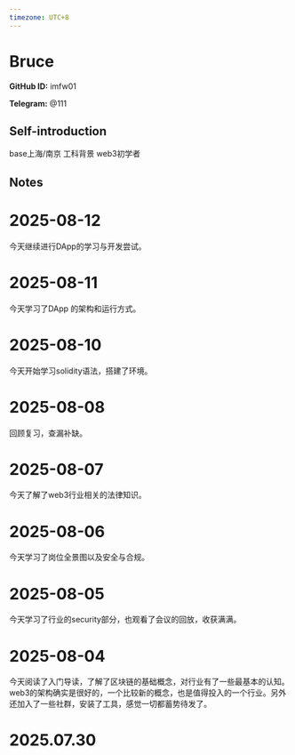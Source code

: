 ```yaml
---
timezone: UTC+8
---
```


# Bruce

**GitHub ID:** imfw01

**Telegram:** @111

## Self-introduction

base上海/南京 工科背景 web3初学者

## Notes

<!-- Content_START -->
# 2025-08-12

今天继续进行DApp的学习与开发尝试。

# 2025-08-11

今天学习了DApp 的架构和运行方式。

# 2025-08-10

今天开始学习solidity语法，搭建了环境。

# 2025-08-08

回顾复习，查漏补缺。

# 2025-08-07

今天了解了web3行业相关的法律知识。

# 2025-08-06

今天学习了岗位全景图以及安全与合规。

# 2025-08-05

今天学习了行业的security部分，也观看了会议的回放，收获满满。

# 2025-08-04

今天阅读了入门导读，了解了区块链的基础概念，对行业有了一些最基本的认知。web3的架构确实是很好的，一个比较新的概念，也是值得投入的一个行业。另外还加入了一些社群，安装了工具，感觉一切都蓄势待发了。


# 2025.07.30


<!-- Content_END -->
